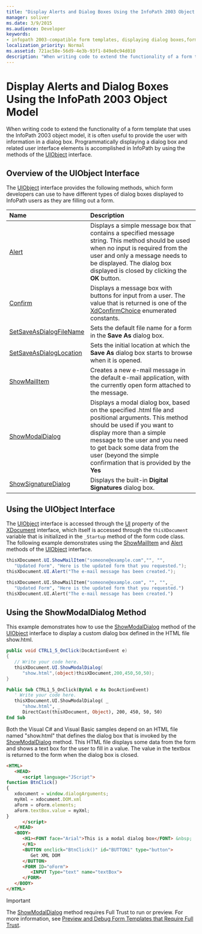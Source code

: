 ```yaml
---
title: "Display Alerts and Dialog Boxes Using the InfoPath 2003 Object Model"
manager: soliver
ms.date: 3/9/2015
ms.audience: Developer
keywords:
- infopath 2003-compatible form templates, displaying dialog boxes,form templates [InfoPath 2007], displaying dialog boxes,alerts, displaying in InfoPath 2003-compatible form templates,dialog boxes, displaying in InfoPath 2003-compatible form templates,InfoPath 2003-compatible form templates, displaying alerts
localization_priority: Normal
ms.assetid: 721ac58e-56d9-4e3b-93f1-849e0c94d010
description: "When writing code to extend the functionality of a form template that uses the InfoPath 2003 object model, it is often useful to provide the user with information in a dialog box. Programmatically displaying a dialog box and related user interface elements is accomplished in InfoPath by using the methods of the UIObject interface."
---
```


# Display Alerts and Dialog Boxes Using the InfoPath 2003 Object Model

When writing code to extend the functionality of a form template that uses the InfoPath 2003 object model, it is often useful to provide the user with information in a dialog box. Programmatically displaying a dialog box and related user interface elements is accomplished in InfoPath by using the methods of the [UIObject](https://msdn.microsoft.com/library/Microsoft.Office.Interop.InfoPath.SemiTrust.UIObject.aspx) interface. 
  
## Overview of the UIObject Interface

The [UIObject](https://msdn.microsoft.com/library/Microsoft.Office.Interop.InfoPath.SemiTrust.UIObject.aspx) interface provides the following methods, which form developers can use to have different types of dialog boxes displayed to InfoPath users as they are filling out a form. 
  
|**Name**|**Description**|
|:-----|:-----|
|[Alert](https://msdn.microsoft.com/library/Microsoft.Office.Interop.InfoPath.SemiTrust.UI2.Alert.aspx) <br/> |Displays a simple message box that contains a specified message string. This method should be used when no input is required from the user and only a message needs to be displayed. The dialog box displayed is closed by clicking the **OK** button.  <br/> |
|[Confirm](https://msdn.microsoft.com/library/Microsoft.Office.Interop.InfoPath.SemiTrust.UI2.Confirm.aspx) <br/> |Displays a message box with buttons for input from a user. The value that is returned is one of the [XdConfirmChoice](https://msdn.microsoft.com/library/Microsoft.Office.Interop.InfoPath.SemiTrust.XdConfirmChoice.aspx) enumerated constants.  <br/> |
|[SetSaveAsDialogFileName](https://msdn.microsoft.com/library/Microsoft.Office.Interop.InfoPath.SemiTrust.UI2.SetSaveAsDialogFileName.aspx) <br/> |Sets the default file name for a form in the **Save As** dialog box.  <br/> |
|[SetSaveAsDialogLocation](https://msdn.microsoft.com/library/Microsoft.Office.Interop.InfoPath.SemiTrust.UI2.SetSaveAsDialogLocation.aspx) <br/> |Sets the initial location at which the **Save As** dialog box starts to browse when it is opened.  <br/> |
|[ShowMailItem](https://msdn.microsoft.com/library/Microsoft.Office.Interop.InfoPath.SemiTrust.UI2.ShowMailItem.aspx) <br/> |Creates a new e-mail message in the default e-mail application, with the currently open form attached to the message.  <br/> |
|[ShowModalDialog](https://msdn.microsoft.com/library/Microsoft.Office.Interop.InfoPath.SemiTrust.UI2.ShowModalDialog.aspx) <br/> |Displays a modal dialog box, based on the specified .html file and positional arguments. This method should be used if you want to display more than a simple message to the user and you need to get back some data from the user (beyond the simple confirmation that is provided by the **Yes** | **No** | **Cancel** buttons displayed by the **Confirm** method).  <br/> |
|[ShowSignatureDialog](https://msdn.microsoft.com/library/Microsoft.Office.Interop.InfoPath.SemiTrust.UI2.ShowSignatureDialog.aspx) <br/> |Displays the built-in **Digital Signatures** dialog box.  <br/> |
   
## Using the UIObject Interface

The [UIObject](https://msdn.microsoft.com/library/Microsoft.Office.Interop.InfoPath.SemiTrust.UIObject.aspx) interface is accessed through the [UI](https://msdn.microsoft.com/library/Microsoft.Office.Interop.InfoPath.SemiTrust._XDocument2.UI.aspx) property of the [XDocument](https://msdn.microsoft.com/library/Microsoft.Office.Interop.InfoPath.SemiTrust.XDocument.aspx) interface, which itself is accessed through the  `thisXDocument` variable that is initialized in the  `_Startup` method of the form code class. The following example demonstrates using the [ShowMailItem](https://msdn.microsoft.com/library/Microsoft.Office.Interop.InfoPath.SemiTrust.UI2.ShowMailItem.aspx) and [Alert](https://msdn.microsoft.com/library/Microsoft.Office.Interop.InfoPath.SemiTrust.UI2.Alert.aspx) methods of the [UIObject](https://msdn.microsoft.com/library/Microsoft.Office.Interop.InfoPath.SemiTrust.UIObject.aspx) interface. 
  
```cs
thisXDocument.UI.ShowMailItem("someone@example.com","", "", 
   "Updated Form", "Here is the updated form that you requested.");
thisXDocument.UI.Alert("The e-mail message has been created.");
```

```vb
thisXDocument.UI.ShowMailItem("someone@example.com", "", "", _
   "Updated Form", "Here is the updated form that you requested.")
thisXDocument.UI.Alert("The e-mail message has been created.")
```

## Using the ShowModalDialog Method

This example demonstrates how to use the [ShowModalDialog](https://msdn.microsoft.com/library/Microsoft.Office.Interop.InfoPath.SemiTrust.UI2.ShowModalDialog.aspx) method of the [UIObject](https://msdn.microsoft.com/library/Microsoft.Office.Interop.InfoPath.SemiTrust.UIObject.aspx) interface to display a custom dialog box defined in the HTML file show.html. 
  
```cs
public void CTRL1_5_OnClick(DocActionEvent e)
{
   // Write your code here.
   thisXDocument.UI.ShowModalDialog(
      "show.html",(object)thisXDocument,200,450,50,50);
}
```

```vb
Public Sub CTRL1_5_OnClick(ByVal e As DocActionEvent)
   ' Write your code here.
   thisXDocument.UI.ShowModalDialog( _
      "show.html", _
      DirectCast(thisXDocument, Object), 200, 450, 50, 50)
End Sub

```

Both the Visual C# and Visual Basic samples depend on an HTML file named "show.html" that defines the dialog box that is invoked by the [ShowModalDialog](https://msdn.microsoft.com/library/Microsoft.Office.Interop.InfoPath.SemiTrust.UI2.ShowModalDialog.aspx) method. This HTML file displays some data from the form and shows a text box for the user to fill in a value. The value in the textbox is returned to the form when the dialog box is closed. 
  
```html
<HTML>
   <HEAD>
      <script language="JScript">
function BtnClick()
{
   xdocument = window.dialogArguments;
   myXml = xdocument.DOM.xml
   aForm = oForm.elements;
   aForm.textBox.value = myXml;
}
      </script>
   </HEAD>
   <BODY>
      <H1><FONT face="Arial">This is a modal dialog box</FONT> &nbsp;
      </H1>
      <BUTTON onclick="BtnClick()" id="BUTTON1" type="button">
         Get XML DOM
      </BUTTON>
      <FORM ID="oForm">
         <INPUT Type="text" name="textBox">
      </FORM>
   </BODY>
</HTML>

```

> [!IMPORTANT]
> The [ShowModalDialog](https://msdn.microsoft.com/library/Microsoft.Office.Interop.InfoPath.SemiTrust.UI2.ShowModalDialog.aspx) method requires Full Trust to run or preview. For more information, see [Preview and Debug Form Templates that Require Full Trust](how-to-preview-and-debug-form-templates-that-require-full-trust.md). 
  

